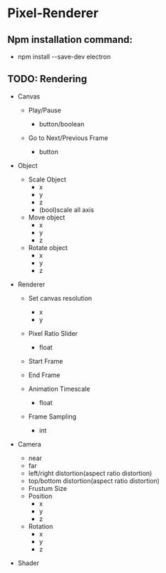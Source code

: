 # Pixel-Renderer

## Npm installation command:
- npm install --save-dev electron

## TODO: Rendering
- Canvas

    - Play/Pause
        - button/boolean

    - Go to Next/Previous Frame
        - button

- Object
    - Scale Object
        - x
        - y
        - z
        - (bool)scale all axis
    - Move object
        - x
        - y
        - z
    - Rotate object
        - x
        - y
        - z 

- Renderer
    - Set canvas resolution 
        - x
        - y

    - Pixel Ratio Slider
        - float

    - Start Frame
    - End Frame

    - Animation Timescale
        - float
    
    - Frame Sampling
        - int

- Camera 
    - near
    - far
    - left/right distortion(aspect ratio distortion) 
    - top/bottom distortion(aspect ratio distortion)
    - Frustum Size
    - Position
        - x
        - y
        - z
    - Rotation
        - x
        - y
        - z

- Shader
